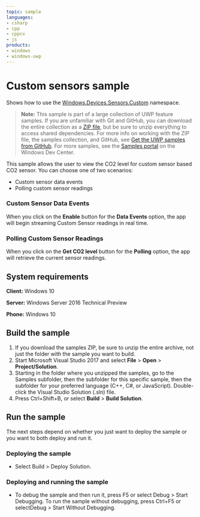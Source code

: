 ```yaml
---
topic: sample
languages:
- csharp
- cpp
- cppcx
- js
products:
- windows
- windows-uwp
---
```


<!---
  category: DevicesSensorsAndPower
  samplefwlink: http://go.microsoft.com/fwlink/p/?LinkId=620528
--->

# Custom sensors sample

Shows how to use the [Windows.Devices.Sensors.Custom](https://msdn.microsoft.com/library/windows/apps/windows.devices.sensors.custom.aspx) namespace.

> **Note:** This sample is part of a large collection of UWP feature samples. 
> If you are unfamiliar with Git and GitHub, you can download the entire collection as a 
> [ZIP file](https://github.com/Microsoft/Windows-universal-samples/archive/master.zip), but be 
> sure to unzip everything to access shared dependencies. For more info on working with the ZIP file, 
> the samples collection, and GitHub, see [Get the UWP samples from GitHub](https://aka.ms/ovu2uq). 
> For more samples, see the [Samples portal](https://aka.ms/winsamples) on the Windows Dev Center. 

This sample allows the user to view the CO2 level for custom sensor based CO2 sensor. You can choose one of two scenarios:

-   Custom sensor data events
-   Polling custom sensor readings

### Custom Sensor Data Events

When you click on the **Enable** button for the **Data Events** option, the app will begin streaming Custom Sensor readings in real time.

### Polling Custom Sensor Readings

When you click on the **Get CO2 level** button for the **Polling** option, the app will retrieve the current sensor readings.

## System requirements

**Client:** Windows 10

**Server:** Windows Server 2016 Technical Preview

**Phone:** Windows 10

## Build the sample

1. If you download the samples ZIP, be sure to unzip the entire archive, not just the folder with the sample you want to build. 
2. Start Microsoft Visual Studio 2017 and select **File** \> **Open** \> **Project/Solution**.
3. Starting in the folder where you unzipped the samples, go to the Samples subfolder, then the subfolder for this specific sample, then the subfolder for your preferred language (C++, C#, or JavaScript). Double-click the Visual Studio Solution (.sln) file.
4. Press Ctrl+Shift+B, or select **Build** \> **Build Solution**.

## Run the sample

The next steps depend on whether you just want to deploy the sample or you want to both deploy and run it.

### Deploying the sample

- Select Build > Deploy Solution. 

### Deploying and running the sample

- To debug the sample and then run it, press F5 or select Debug >  Start Debugging. To run the sample without debugging, press Ctrl+F5 or selectDebug > Start Without Debugging. 

